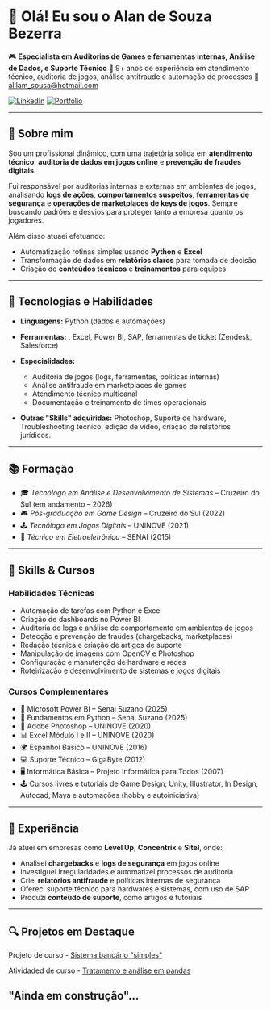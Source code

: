 # 👋 Olá! Eu sou o Alan de Souza Bezerra

🎮 **Especialista em Auditorias de Games e ferramentas internas, Análise de Dados, e Suporte Técnico**
💼 9+ anos de experiência em atendimento técnico, auditoria de jogos, análise antifraude e automação de processos
📧 [alllam\_sousa@hotmail.com](mailto:alllam_sousa@hotmail.com)

[![LinkedIn](https://img.shields.io/badge/LinkedIn-AlanSouzaB-blue?logo=linkedin)](https://www.linkedin.com/in/alansouzab/)
[![Portfólio](https://img.shields.io/badge/Portf%C3%B3lio-GitHub-000?logo=github)](https://github.com/Alansouza-Kai/Portfolio)

---

## 🚀 Sobre mim

Sou um profissional dinâmico, com uma trajetória sólida em **atendimento técnico**, **auditoria de dados em jogos online** e **prevenção de fraudes digitais**.

Fui responsável por auditorias internas e externas em ambientes de jogos, analisando **logs de ações**, **comportamentos suspeitos**, **ferramentas de segurança** e **operações de marketplaces de keys de jogos**.
Sempre buscando padrões e desvios para proteger tanto a empresa quanto os jogadores.

Além disso atuaei efetuando:

* Automatização rotinas simples usando **Python** e **Excel**
* Transformação de dados em **relatórios claros** para tomada de decisão
* Criação de **conteúdos técnicos** e **treinamentos** para equipes

---

## 🧠 Tecnologias e Habilidades

* **Linguagens:** Python (dados e automações)
* **Ferramentas:** , Excel, Power BI, SAP, ferramentas de ticket (Zendesk, Salesforce)
* **Especialidades:**

  * Auditoria de jogos (logs, ferramentas, políticas internas)
  * Análise antifraude em marketplaces de games
  * Atendimento técnico multicanal
  * Documentação e treinamento de times operacionais
* **Outras "Skills" adquiridas:** Photoshop, Suporte de hardware, Troubleshooting técnico, edição de vídeo, criação de relatórios jurídicos.

---

## 📚 Formação

* 🎓 *Tecnólogo em Análise e Desenvolvimento de Sistemas* – Cruzeiro do Sul (em andamento – 2026)
* 🎮 *Pós-graduação em Game Design* – Cruzeiro do Sul (2022)
* 🕹️ *Tecnólogo em Jogos Digitais* – UNINOVE (2021)
* 🔌 *Técnico em Eletroeletrônica* – SENAI (2015)

---

## 🎯 Skills & Cursos

### Habilidades Técnicas

* Automação de tarefas com Python e Excel
* Criação de dashboards no Power BI
* Auditoria de logs e análise de comportamento em ambientes de jogos
* Detecção e prevenção de fraudes (chargebacks, marketplaces)
* Redação técnica e criação de artigos de suporte
* Manipulação de imagens com OpenCV e Photoshop
* Configuração e manutenção de hardware e redes
* Roteirização e desenvolvimento de sistemas e jogos digitais

### Cursos Complementares

* 🧠 Microsoft Power BI – Senai Suzano (2025)
* 🐍 Fundamentos em Python – Senai Suzano (2025)
* 🎨 Adobe Photoshop – UNINOVE (2020)
* 📊 Excel Módulo I e II – UNINOVE (2020)
* 🌍 Espanhol Básico – UNINOVE (2016)
* 💻 Suporte Técnico – GigaByte (2012)
* 🖥️ Informática Básica – Projeto Informática para Todos (2007)
* 🕹️ Cursos livres e tutoriais de Game Design, Unity, Illustrator, In Design, Autocad, Maya e automações (hobby e autoiniciativa)

---

## 💼 Experiência

Já atuei em empresas como **Level Up**, **Concentrix** e **Sitel**, onde:

* Analisei **chargebacks** e **logs de segurança** em jogos online
* Investiguei irregularidades e automatizei processos de auditoria
* Criei **relatórios antifraude** e políticas internas de segurança
* Ofereci suporte técnico para hardwares e sistemas, com uso de SAP
* Produzi **conteúdo de suporte**, como artigos e tutoriais

---

## 🔍 Projetos em Destaque
Projeto de curso - [Sistema bancário "simples"](https://github.com/Alansouza-Kai/Portfolio/blob/main/Dio/Desafio%2001%20v1.3.py)

Atividaded de curso - [Tratamento e análise em pandas](https://github.com/Alansouza-Kai/Portfolio/blob/main/Python%20para%20Data%20Science/pandas/022/022.py)

"Ainda em construção"...
---
